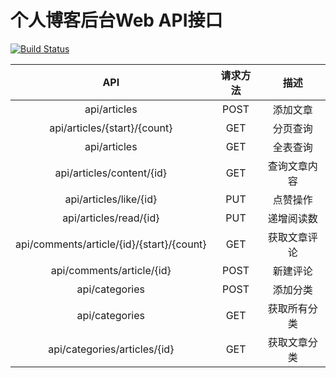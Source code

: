 # 个人博客后台Web API接口

[![Build Status](https://dev.azure.com/q932104843/blog/_apis/build/status/HahaMango.Mango-Blog-?branchName=master)](https://dev.azure.com/q932104843/blog/_build/latest?definitionId=3&branchName=master)

|API|请求方法|描述|
|:--:|:--:|:--:|
|api/articles|POST|添加文章|
|api/articles/{start}/{count}|GET|分页查询|
|api/articles|GET|全表查询|
|api/articles/content/{id}|GET|查询文章内容|
|api/articles/like/{id}|PUT|点赞操作|
|api/articles/read/{id}|PUT|递增阅读数|
|api/comments/article/{id}/{start}/{count}|GET|获取文章评论|
|api/comments/article/{id}|POST|新建评论|
|api/categories|POST|添加分类|
|api/categories|GET|获取所有分类|
|api/categories/articles/{id}|GET|获取文章分类|
